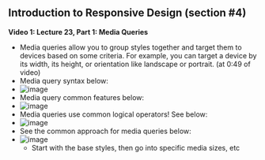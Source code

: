 ## Introduction to Responsive Design (section #4)

**Video 1: Lecture 23, Part 1: Media Queries**
- Media queries allow you to group styles together and target them to devices based on some criteria. For example, you can target a device by its width, its height, or orientation like landscape or portrait. (at 0:49 of video)
- Media query syntax below:
- ![image](https://github.com/user-attachments/assets/d65b0a96-ab1e-4a41-8061-b21b3cab949e)
- Media query common features below:
- ![image](https://github.com/user-attachments/assets/3c28a87a-6894-4791-a557-3fb9e0560693)
- Media queries use common logical operators! See below:
- ![image](https://github.com/user-attachments/assets/681ff362-6739-4740-8f87-496daf31511a)
- See the common approach for media queries below:
- ![image](https://github.com/user-attachments/assets/d931e96c-f594-411d-82f4-6d7a69d03bdf)
  - Start with the base styles, then go into specific media sizes, etc
